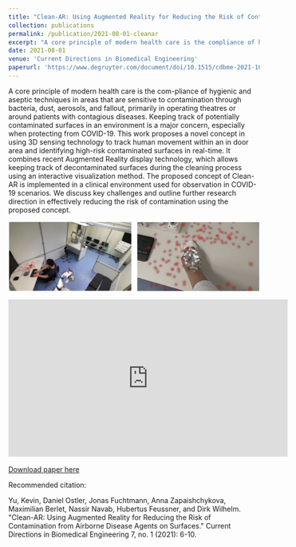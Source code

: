 ```yaml
---
title: "Clean-AR: Using Augmented Reality for Reducing the Risk of Contamination from Airborne Disease Agents on Surfaces"
collection: publications
permalink: /publication/2021-08-01-cleanar
excerpt: "A core principle of modern health care is the compliance of hygienic and aseptic techniques in areas that are sensitive to contamination through bacteria, dust, aerosols, and fallout, primarily in operating theatres or around patients with contagious diseases. Keeping track of potentially contaminated surfaces in an environment is a major concern, especially when protecting from COVID-19. This work proposes a novel concept in using 3D sensing technology to track human movement within an indoor area and identifying high-risk contaminated surfaces in real-time. It combines recent Augmented Reality display technology, which allows keeping track of decontaminated surfaces during the cleaning process…<br/><img src='/images/cleanarTeaser.jpg'>"
date: 2021-08-01
venue: 'Current Directions in Biomedical Engineering'
paperurl: 'https://www.degruyter.com/document/doi/10.1515/cdbme-2021-1002/html'
---
```

A core principle of modern health care is the com-pliance of hygienic and aseptic techniques in areas that are sensitive  to  contamination  through  bacteria,  dust,  aerosols,  and fallout, primarily in operating theatres or around patients with contagious  diseases.  Keeping  track  of  potentially  contaminated surfaces in an environment is a major concern, especially when protecting from COVID-19. This work proposes a novel concept in using 3D sensing technology to track human movement within an in door area and identifying high-risk contaminated surfaces in real-time. It combines recent Augmented Reality display technology, which allows keeping track of decontaminated surfaces during the cleaning process using an interactive visualization method. The proposed concept of Clean-AR is implemented in a clinical environment used for observation  in  COVID-19  scenarios. We  discuss  key  challenges  and outline  further  research  direction  in  effectively  reducing  the risk of contamination using the proposed concept.

![Teaser](/images/cleanarTeaser.jpg)

<iframe width="560" height="315" src="https://www.youtube.com/embed/ut8t95Z5RgY" title="YouTube video player" frameborder="0" allow="accelerometer; autoplay; clipboard-write; encrypted-media; gyroscope; picture-in-picture" allowfullscreen></iframe>

[Download paper here](https://www.degruyter.com/document/doi/10.1515/cdbme-2021-1002/pdf)


Recommended citation: 

Yu, Kevin, Daniel Ostler, Jonas Fuchtmann, Anna Zapaishchykova, Maximilian Berlet, Nassir Navab, Hubertus Feussner, and Dirk Wilhelm. "Clean-AR: Using Augmented Reality for Reducing the Risk of Contamination from Airborne Disease Agents on Surfaces." Current Directions in Biomedical Engineering 7, no. 1 (2021): 6-10.